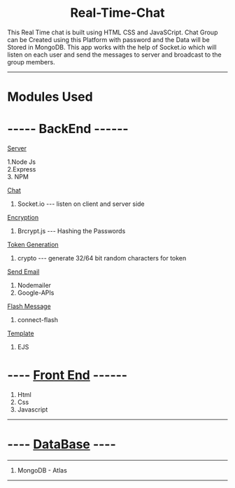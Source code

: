 # <center>Real-Time-Chat</center>

This Real Time chat is built using HTML CSS and JavaSCript. Chat Group can be Created using this Platform with password and the Data will be Stored in MongoDB. This app works with the 
help of Socket.io which will listen on each user and send the messages to server and broadcast to the group members.
***
# Modules Used

# ----- BackEnd ------

<ins>Server</ins>  

1.Node Js  
2.Express  
3. NPM  

<ins>Chat</ins>  
1. Socket.io --- listen on client and server side

<ins>Encryption</ins>  
1. Brcrypt.js --- Hashing the Passwords

<ins>Token Generation</ins>  
1. crypto --- generate 32/64 bit random characters for token

<ins>Send Email</ins>  
1. Nodemailer  
2. Google-APIs  

<ins>Flash Message</ins>  
1. connect-flash  

<ins>Template</ins>  
1. EJS  

# ---- <ins>Front End</ins> ------  
1. Html  
2. Css  
3. Javascript  
---
# ---- <ins>DataBase</ins> ----  
***
1. MongoDB - Atlas  
***
